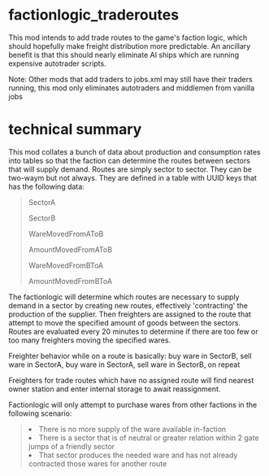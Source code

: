# factionlogic_traderoutes

This mod intends to add trade routes to the game's faction logic, which should hopefully make freight distribution more predictable.
An ancillary benefit is that this should nearly eliminate AI ships which are running expensive autotrader scripts.

Note: Other mods that add traders to jobs.xml may still have their traders running, this mod only eliminates autotraders and middlemen from vanilla jobs

# technical summary

This mod collates a bunch of data about production and consumption rates into tables so that the faction can determine the routes between sectors that will supply demand.
Routes are simply sector to sector. They can be two-waym but not always. They are defined in a table with UUID keys that has the following data:

<blockquote>
  <p>SectorA</p>
  <p>SectorB</p>
  <p>WareMovedFromAToB</p>
  <p>AmountMovedFromAToB</p>
  <p>WareMovedFromBToA</p>
  <p>AmountMovedFromBToA</p>
</blockQuote>
  
The factionlogic will determine which routes are necessary to supply demand in a sector by creating new routes, effectively 'contracting' the production of the supplier. Then freighters are assigned to the route that attempt to move the specified amount of goods between the sectors. Routes are evaluated every 20 minutes to determine if there are too few or too many freighters moving the specified wares.

Freighter behavior while on a route is basically: buy ware in SectorB, sell ware in SectorA, buy ware in SectorA, sell ware in SectorB, on repeat

Freighters for trade routes which have no assigned route will find nearest owner station and enter internal storage to await reassignment.

Factionlogic will only attempt to purchase wares from other factions in the following scenario:
<blockquote>
  <list>
    <li>There is no more supply of the ware available in-faction</li>
    <li>There is a sector that is of neutral or greater relation within 2 gate jumps of a friendly sector</li>
    <li>That sector produces the needed ware and has not already contracted those wares for another route</li>
  </list>
</blockQuote>
